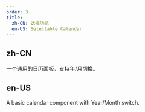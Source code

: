 ```yaml
---
order: 3
title:
  zh-CN: 选择功能
  en-US: Selectable Calendar
---
```


## zh-CN

一个通用的日历面板，支持年/月切换。

## en-US

A basic calendar component with Year/Month switch.